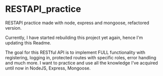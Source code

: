 # RESTAPI_practice
RESTAPI practice made with node, express and mongoose, refactored version.

Currently, I have started rebuilding this project yet again, hence I'm updating this Readme.

The goal for this RESTful API is to implement FULL functionality with registering, logging in, protected routes with specific roles, error handling and much more.
I want to practice and use all the knowledge I've acquired until now in NodeJS, Express, Mongoose.
